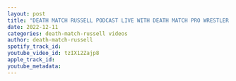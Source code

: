 ```yaml
---
layout: post
title: "DEATH MATCH RUSSELL PODCAST LIVE WITH DEATH MATCH PRO WRESTLER HARDCORE"
date: 2022-12-11
categories: death-match-russell videos
author: death-match-russell
spotify_track_id: 
youtube_video_id: tzIX12Zajp8
apple_track_id: 
youtube_metadata: 
---
```

